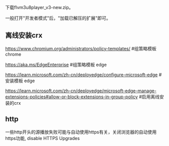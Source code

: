下载flvm3u8player_v3-new.zip。

一般打开"开发者模式"后，"加载已解压的扩展"即可。

## 离线安装crx
https://www.chromium.org/administrators/policy-templates/   #组策略模板 chrome

https://aka.ms/EdgeEnterprise   #组策略模板 edge

https://learn.microsoft.com/zh-cn/deployedge/configure-microsoft-edge #安装模板 edge

https://learn.microsoft.com/zh-cn/deployedge/microsoft-edge-manage-extensions-policies#allow-or-block-extensions-in-group-policy #启用离线安装的crx


## http
一些http开头的源播放失败可能与自动使用https有关，关闭浏览器的自动使用https功能, disable HTTPS Upgrades 
